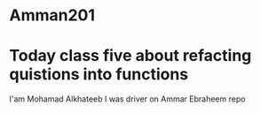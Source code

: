 # Amman201

# Today class five about refacting quistions into functions
I'am Mohamad Alkhateeb I was driver on Ammar Ebraheem  repo
